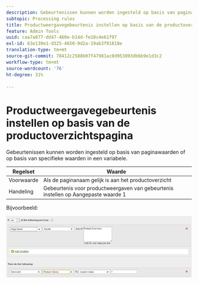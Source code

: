 ```yaml
---
description: Gebeurtenissen kunnen worden ingesteld op basis van paginawaarden of op basis van specifieke waarden in een variabele.
subtopic: Processing rules
title: Productweergavegebeurtenis instellen op basis van de productoverzichtspagina
feature: Admin Tools
uuid: caa7a077-dd47-460e-b14d-fe10c4e61f97
exl-id: 63e139e1-d325-4650-9d2a-19ab3f91818e
translation-type: tm+mt
source-git-commit: 78412c2588b07f47981ac0d953893db6b9e1d3c2
workflow-type: tm+mt
source-wordcount: '76'
ht-degree: 31%

---
```


# Productweergavegebeurtenis instellen op basis van de productoverzichtspagina

Gebeurtenissen kunnen worden ingesteld op basis van paginawaarden of op basis van specifieke waarden in een variabele.

| Regelset | Waarde |
|---|---|
| Voorwaarde | Als de paginanaam gelijk is aan het productoverzicht |
| Handeling | Gebeurtenis voor productweergaven van gebeurtenis instellen op Aangepaste waarde 1 |

Bijvoorbeeld:

![](assets/set-product-view-event.png)
